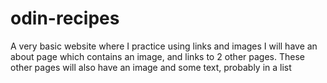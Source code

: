# odin-recipes
A very basic website where I practice using links and images
I will have an about page which contains an image, and links to 2 other pages.
These other pages will also have an image and some text, probably in a list
